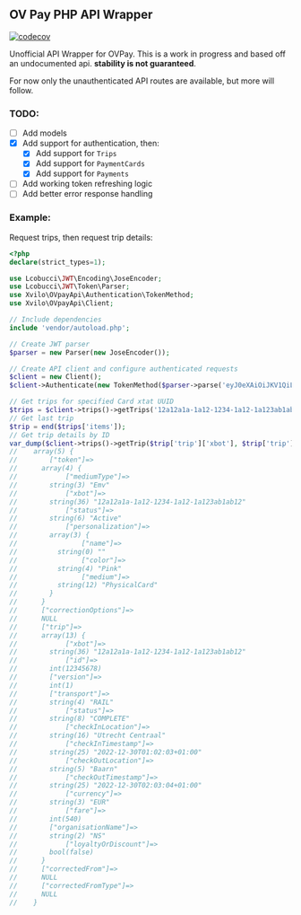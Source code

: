 ## OV Pay PHP API Wrapper
[![codecov](https://codecov.io/gh/xvilo/ovpay-api/branch/main/graph/badge.svg?token=TTNSB24MKE)](https://codecov.io/gh/xvilo/ovpay-api)

Unofficial API Wrapper for OVPay. This is a work in progress and based off an undocumented api. **stability is not 
guaranteed**.

For now only the unauthenticated API routes are available, but more will follow. 

### TODO:
- [ ] Add models
- [x] Add support for authentication, then:
  - [x] Add support for `Trips`
  - [x] Add support for `PaymentCards`
  - [x] Add support for `Payments`
- [ ] Add working token refreshing logic
- [ ] Add better error response handling
### Example:

Request trips, then request trip details:
```php
<?php
declare(strict_types=1);

use Lcobucci\JWT\Encoding\JoseEncoder;
use Lcobucci\JWT\Token\Parser;
use Xvilo\OVpayApi\Authentication\TokenMethod;
use Xvilo\OVpayApi\Client;

// Include dependencies
include 'vendor/autoload.php';

// Create JWT parser
$parser = new Parser(new JoseEncoder());

// Create API client and configure authenticated requests
$client = new Client();
$client->Authenticate(new TokenMethod($parser->parse('eyJ0eXAiOiJKV1QiLCJhbGciOiJSUzI1NiIs...')));

// Get trips for specified Card xtat UUID 
$trips = $client->trips()->getTrips('12a12a1a-1a12-1234-1a12-1a123ab1ab12');
// Get last trip
$trip = end($trips['items']);
// Get trip details by ID
var_dump($client->trips()->getTrip($trip['trip']['xbot'], $trip['trip']['id']));
//    array(5) {
//        ["token"]=>
//      array(4) {
//            ["mediumType"]=>
//        string(3) "Emv"
//            ["xbot"]=>
//        string(36) "12a12a1a-1a12-1234-1a12-1a123ab1ab12"
//            ["status"]=>
//        string(6) "Active"
//            ["personalization"]=>
//        array(3) {
//                ["name"]=>
//          string(0) ""
//                ["color"]=>
//          string(4) "Pink"
//                ["medium"]=>
//          string(12) "PhysicalCard"
//        }
//      }
//      ["correctionOptions"]=>
//      NULL
//      ["trip"]=>
//      array(13) {
//            ["xbot"]=>
//        string(36) "12a12a1a-1a12-1234-1a12-1a123ab1ab12"
//            ["id"]=>
//        int(12345678)
//        ["version"]=>
//        int(1)
//        ["transport"]=>
//        string(4) "RAIL"
//            ["status"]=>
//        string(8) "COMPLETE"
//            ["checkInLocation"]=>
//        string(16) "Utrecht Centraal"
//            ["checkInTimestamp"]=>
//        string(25) "2022-12-30T01:02:03+01:00"
//            ["checkOutLocation"]=>
//        string(5) "Baarn"
//            ["checkOutTimestamp"]=>
//        string(25) "2022-12-30T02:03:04+01:00"
//            ["currency"]=>
//        string(3) "EUR"
//            ["fare"]=>
//        int(540)
//        ["organisationName"]=>
//        string(2) "NS"
//            ["loyaltyOrDiscount"]=>
//        bool(false)
//      }
//      ["correctedFrom"]=>
//      NULL
//      ["correctedFromType"]=>
//      NULL
//    }
```
